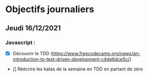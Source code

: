 # Objectifs journaliers

## Jeudi 16/12/2021


### Javascript :

* [X] Découvrir le TDD (https://www.freecodecamp.org/news/an-introduction-to-test-driven-development-c4de6dce5c/)
* [] Réécrire les katas de la semaine en TDD en partant de zéro